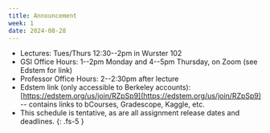 ```yaml
---
title: Announcement
week: 1
date: 2024-08-28
---
```

- Lectures: Tues/Thurs 12:30--2pm in Wurster 102
- GSI Office Hours: 1--2pm Monday and 4--5pm Thursday, on Zoom (see Edstem for link)
- Professor Office Hours: 2--2:30pm after lecture
- Edstem link (only accessible to Berkeley accounts): [https://edstem.org/us/join/RZpSp9](https://edstem.org/us/join/RZpSp9) -- contains links to bCourses, Gradescope, Kaggle, etc.
- This schedule is tentative, as are all assignment release dates and deadlines.
{: .fs-5 }
